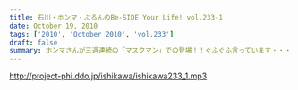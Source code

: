 ```yaml
---
title: 石川・ホンマ・ぶるんのBe-SIDE Your Life! vol.233-1
date: October 19, 2010
tags: ['2010', 'October 2010', 'vol.233']
draft: false
summary: ホンマさんが三週連続の「マスクマン」での登場！！ぐふぐふ言っています・・・お聴き苦しかったら・・・NAMAE
---
```


http://project-phi.ddo.jp/ishikawa/ishikawa233_1.mp3